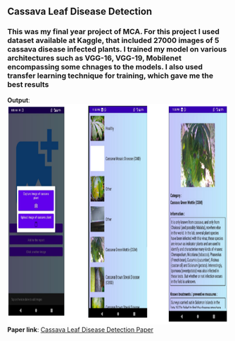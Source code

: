 <h2> Cassava Leaf Disease Detection </h2>

<h3>
  This was my final year project of MCA. For this project I used dataset available at Kaggle, that included 27000 
              images of 5 cassava disease infected plants. I trained my model on various architectures such as VGG-16, VGG-19, Mobilenet encompassing some 
          	  chnages to the models. I also used transfer learning technique for training, which gave me the best results
</h3>

<strong>Output</strong>: 
<br>
<img src="https://github.com/yushendye/yushendye.github.io/blob/main/assets/img/cassava_op.png" class="img-bg" alt="" height="500" width="*">
<strong>Paper link</strong>: <a href="https://www.ijsr.net/archive/v10i7/SR21716223603.pdf">Cassava Leaf Disease Detection Paper</a>
